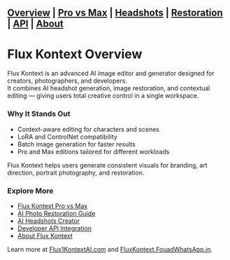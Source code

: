 [Overview](./) | [Pro vs Max](pro-vs-max) | [Headshots](headshots) | [Restoration](restoration) | [API](api) | [About](about)
---

# Flux Kontext Overview

Flux Kontext is an advanced AI image editor and generator designed for creators, photographers, and developers.  
It combines AI headshot generation, image restoration, and contextual editing — giving users total creative control in a single workspace.

### Why It Stands Out
- Context-aware editing for characters and scenes  
- LoRA and ControlNet compatibility  
- Batch image generation for faster results  
- Pro and Max editions tailored for different workloads  

Flux Kontext helps users generate consistent visuals for branding, art direction, portrait photography, and restoration.

### Explore More
- [Flux Kontext Pro vs Max](pro-vs-max)
- [AI Photo Restoration Guide](restoration)
- [AI Headshots Creator](headshots)
- [Developer API Integration](api)
- [About Flux Kontext](about)

Learn more at [Flux1KontextAI.com](https://flux1kontextai.com) and [FluxKontext.FouadWhatsApp.in](https://fluxkontext.fouadwhatsapp.in).
